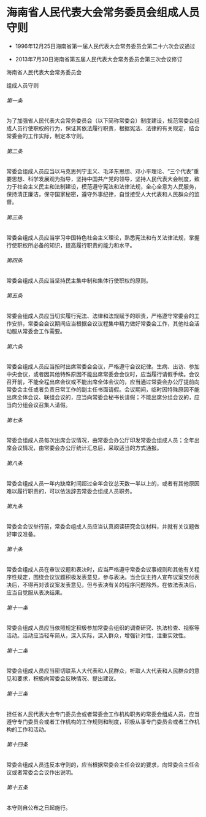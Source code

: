 # 海南省人民代表大会常务委员会组成人员守则

- 1996年12月25日海南省第一届人民代表大会常务委员会第二十六次会议通过

- 2013年7月30日海南省第五届人民代表大会常务委员会第三次会议修订

<!-- INFO END -->

海南省人民代表大会常务委员会

组成人员守则

###### 第一条

为了加强省人民代表大会常务委员会（以下简称常委会）制度建设，规范常委会组成人员行使职权的行为，保证其依法履行职责，根据宪法、法律的有关规定，结合常委会的工作实际，制定本守则。

###### 第二条

常委会组成人员应当以马克思列宁主义、毛泽东思想、邓小平理论、“三个代表”重要思想、科学发展观为指导，坚持中国共产党的领导，坚持人民代表大会制度，致力于社会主义民主和法制建设，模范遵守宪法和法律法规，全心全意为人民服务，保持清正廉洁，保守国家秘密，遵守外事纪律，自觉接受人大代表和人民群众的监督。

###### 第三条

常委会组成人员应当学习中国特色社会主义理论，熟悉宪法和有关法律法规，掌握行使职权所必备的知识，提高履行职责的能力和水平。

###### 第四条

常委会组成人员应当坚持民主集中制和集体行使职权的原则。

###### 第五条

常委会组成人员应当切实履行宪法、法律和法规赋予的职责，严格遵守常委会的工作安排，常委会会议期间应当根据会议议程集中精力做好常委会工作，其他社会活动服从常委会工作需要。

###### 第六条

常委会组成人员应当按时出席常委会会议，严格遵守会议纪律。生病、出访、参加中央会议，或者因其他特殊原因不能出席常委会会议时，应当履行请假手续。会议召开前，不能全程出席会议或不能出席全体会议的，应当通过常委会办公厅提前向常委会主任或者负责日常工作的副主任书面请假。会议期间，临时因特殊原因不能出席全体会议、联组会议的，应当向常委会秘书长请假；不能出席分组会议的，应当向分组会议召集人请假。

###### 第七条

常委会组成人员每次出席会议情况，由常委会办公厅印发常委会组成人员；全年出席会议情况，由常委会办公厅统计汇总后，采取适当的方式通报。

###### 第八条

常委会组成人员一年内缺席时间超过全年会议总天数一半以上的，或者有其他原因难以履行职责的，可以依法辞去常委会组成人员职务。

###### 第九条

常委会会议举行前，常委会组成人员应当认真阅读研究会议材料，并就有关议题做好审议准备。

###### 第十条

常委会组成人员在审议议题和表决时，应当严格遵守常委会议事规则和其他有关程序性规定，围绕会议议题积极发表意见，参与表决。当会议主持人宣布议案交付表决后，不得再对该议案发表意见，但与表决有关的程序问题除外。在依法表决后，应当自觉服从表决结果。

###### 第十一条

常委会组成人员应当依照规定积极参加常委会组织的调查研究、执法检查、视察等活动。活动应当轻车简从，深入实际，深入群众，增强针对性，注重实效性。

###### 第十二条

常委会组成人员应当密切联系人大代表和人民群众，听取人大代表和人民群众的意见和要求，积极向常委会反映情况、提出建议。

###### 第十三条

担任省人民代表大会专门委员会或者常委会工作机构职务的常委会组成人员，应当遵守专门委员会或者工作机构的工作规则和制度，积极从事专门委员会或者工作机构的工作和活动。

###### 第十四条

常委会组成人员违反本守则的，应当根据常委会主任会议的要求，向常委会主任会议或者常委会会议作出说明。

###### 第十五条

本守则自公布之日起施行。
